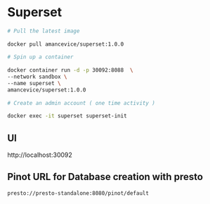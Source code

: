 # Superset
 
```bash
# Pull the latest image
 
docker pull amancevice/superset:1.0.0
 
# Spin up a container
 
docker container run -d -p 30092:8088  \
--network sandbox \
--name superset \
amancevice/superset:1.0.0
 
# Create an admin account ( one time activity )
 
docker exec -it superset superset-init
```

## UI

http://localhost:30092

## Pinot URL for Database creation with presto

```
presto://presto-standalone:8080/pinot/default
```
